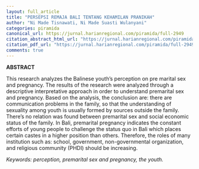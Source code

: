 ```yaml
---
layout: full_article
title: "PERSEPSI REMAJA BALI TENTANG KEHAMILAN PRANIKAH"
author: "Ni Made Tisnawati, Ni Made Suasti Wulanyani"
categories: piramida
canonical_url: https://jurnal.harianregional.com/piramida/full-2949 
citation_abstract_html_url: "https://jurnal.harianregional.com/piramida/id-2949"
citation_pdf_url: "https://jurnal.harianregional.com/piramida/full-2949"  
comments: true
---
```


<p><span class="font0" style="font-weight:bold;">ABSTRACT</span></p>
<p><span class="font0">This research analyzes the Balinese youth’s perception on pre marital sex and pregnancy. The results of the research were analyzed through a descriptive interpretative approach in order to understand premarital sex and pregnancy. Based on the analysis, the conclusion are: there are communication problems in the family, so that the understanding of sexuality among youth is usually formed by sources outside the family. There’s no relation was found between premarital sex and social economic status of the family. In Bali, premarital pregnancy indicates the constant efforts of young people to challenge the status quo in Bali which places certain castes in a higher position than others. Therefore, the roles of many institution such as: school, government, non-governmental organization, and religious community (PHDI) should be increasing.</span></p>
<p><span class="font0" style="font-style:italic;">Keywords: perception, premarital sex and pregnancy, the youth.</span></p>